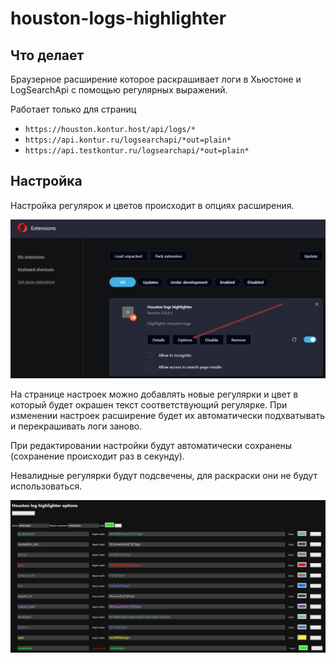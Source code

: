 # houston-logs-highlighter

## Что делает

Браузерное расширение которое раскрашивает логи в Хьюстоне и LogSearchApi с помощью регулярных выражений.

Работает только для страниц
- `https://houston.kontur.host/api/logs/*`
- `https://api.kontur.ru/logsearchapi/*out=plain*`
- `https://api.testkontur.ru/logsearchapi/*out=plain*`

## Настройка

Настройка регулярок и цветов происходит в опциях расширения.

<img src="options_button.png" alt="Кнопка настроек расширения" width="600">


На странице настроек можно добавлять новые регулярки и цвет в который будет окрашен текст соответствующий регулярке. При изменении настроек расширение будет их автоматически подхватывать и перекрашивать логи заново.

При редактировании настройки будут автоматически сохранены (сохранение происходит раз в секунду).

Невалидные регулярки будут подсвечены, для раскраски они не будут использоваться.

<img src="options.png" alt="Настройка регулярок" width="1200">


<!-- ## Установка

1. Скачать [src.zip](https://github.com/Advitalitum/kontur-testkontur-button/releases/download/0.0.0.1/src.zip) или репозиторий себе на компьютер
2. Распаковать архив если качали src.zip
3. Зайти в расширения браузера
4. Включить режим разработчика
5. Нажать "Загрузить распакованное расширение" и выбрать папку (src) внутри которой лежат файлы manifest.json, main.js
6. Выключить режим разработчика если хочется
7. Вы великолепны -->